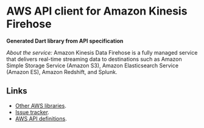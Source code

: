 # AWS API client for Amazon Kinesis Firehose

**Generated Dart library from API specification**

*About the service:*
Amazon Kinesis Data Firehose is a fully managed service that delivers
real-time streaming data to destinations such as Amazon Simple Storage
Service (Amazon S3), Amazon Elasticsearch Service (Amazon ES), Amazon
Redshift, and Splunk.

## Links

- [Other AWS libraries](https://github.com/agilord/aws_client/tree/master/generated).
- [Issue tracker](https://github.com/agilord/aws_client/issues).
- [AWS API definitions](https://github.com/aws/aws-sdk-js/tree/master/apis).
